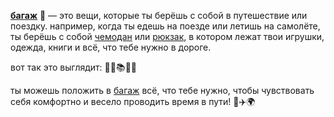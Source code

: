 **[багаж](luggage.md)** 🧳 — это вещи, которые ты берёшь с собой в путешествие или поездку. например, когда ты едешь на поезде или летишь на самолёте, ты берёшь с собой [чемодан](chemod.md) или [рюкзак](knapsack.md), в котором лежат твои игрушки, одежда, книги и всё, что тебе нужно в дороге. 

вот так это выглядит: 🧳🎒📚💼👜

ты можешь положить в [багаж](luggage.md) всё, что тебе нужно, чтобы чувствовать себя комфортно и весело проводить время в пути! 🚂✈️🌍